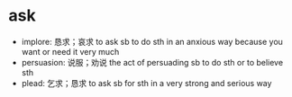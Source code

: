# ask

- implore: 恳求；哀求 to ask sb to do sth in an anxious way because you want or need it very much
- persuasion: 说服；劝说 the act of persuading sb to do sth or to believe sth
- plead: 乞求；恳求 to ask sb for sth in a very strong and serious way
